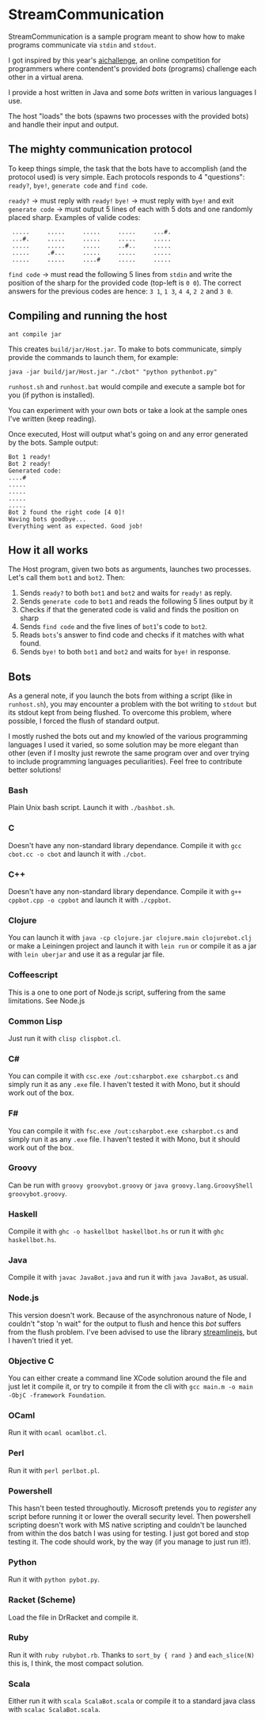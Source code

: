 # StreamCommunication

StreamCommunication is a sample program meant to show how to make programs communicate via `stdin` and `stdout`.

I got inspired by this year's [aichallenge](http://aichallenge.org/), an online competition for programmers where contendent's provided _bots_ (programs) challenge each other in a virtual arena. 

I provide a host written in Java and some _bots_ written in various languages I use.

The host "loads" the bots (spawns two processes with the provided bots) and handle their input and output.

## The mighty communication protocol

To keep things simple, the task that the bots have to accomplish (and the protocol used) is very simple. Each protocols responds to 4 "questions": `ready?`, `bye!`, `generate code` and `find code`.

`ready?` -> must reply with `ready!`
`bye!` -> must reply with `bye!` and exit
`generate code` -> must output 5 lines of each with 5 dots and one randomly placed sharp. Examples of valide codes:

     .....     .....     .....     .....     ...#.
     ...#.     .....     .....     .....     .....
     .....     .....     .....     ..#..     .....
     .....     .#...     .....     .....     .....
     .....     .....     ....#     .....     .....

`find code` -> must read the following 5 lines from `stdin` and write the position of the sharp for the provided code (top-left is `0 0`). The correct answers for the previous codes are hence: `3 1`, `1 3`, `4 4`, `2 2` and `3 0`.

## Compiling and running the host

    ant compile jar
    
This creates `build/jar/Host.jar`. To make to bots communicate, simply provide the commands to launch them, for example:

    java -jar build/jar/Host.jar "./cbot" "python pythonbot.py"

`runhost.sh` and `runhost.bat` would compile and execute a sample bot for you (if python is installed).
    
You can experiment with your own bots or take a look at the sample ones I've written (keep reading).

Once executed, Host will output what's going on and any error generated by the bots. Sample output:
    
    Bot 1 ready!
    Bot 2 ready!
    Generated code:
    ....#
    .....
    .....
    .....
    .....
    Bot 2 found the right code [4 0]!
    Waving bots goodbye...
    Everything went as expected. Good job!

## How it all works

The Host program, given two bots as arguments, launches two processes. Let's call them `bot1` and `bot2`. Then:
1. Sends `ready?` to both `bot1` and `bot2` and waits for `ready!` as reply.
2. Sends `generate code` to `bot1` and reads the following 5 lines output by it
3. Checks if that the generated code is valid and finds the position on sharp
4. Sends `find code` and the five lines of `bot1`'s code to `bot2`.
5. Reads `bots`'s answer to find code and checks if it matches with what found.
6. Sends `bye!` to both `bot1` and `bot2` and waits for `bye!` in response.
        
## Bots

As a general note, if you launch the bots from withing a script (like in `runhost.sh`), you may encounter a problem with the bot writing to `stdout` but its stdout kept from being flushed. To overcome this problem, where possible, I forced the flush of standard output.

I mostly rushed the bots out and my knowled of the various programming languages I used it varied, so some solution may be more elegant than other (even if I moslty just rewrote the same program over and over trying to include programming languages peculiarities). Feel free to contribute better solutions!

### Bash

Plain Unix bash script. Launch it with `./bashbot.sh`.

### C

Doesn't have any non-standard library dependance. Compile it with `gcc cbot.cc -o cbot` and launch it with `./cbot`.

### C++

Doesn't have any non-standard library dependance. Compile it with `g++ cppbot.cpp -o cppbot` and launch it with `./cppbot`.

### Clojure

You can launch it with `java -cp clojure.jar clojure.main clojurebot.clj` or make a Leiningen project and launch it 
with `lein run` or compile it as a jar with `lein uberjar` and use it as a regular jar file.

### Coffeescript

This is a one to one port of Node.js script, suffering from the same limitations. See Node.js

### Common Lisp

Just run it with `clisp clispbot.cl`.

### C#

You can compile it with `csc.exe /out:csharpbot.exe csharpbot.cs` and simply run it as any `.exe` file. I haven't tested it with Mono, but it should work out of the box.

### F#

You can compile it with `fsc.exe /out:csharpbot.exe csharpbot.cs` and simply run it as any `.exe` file. I haven't tested it with Mono, but it should work out of the box.

### Groovy

Can be run with `groovy groovybot.groovy` or `java groovy.lang.GroovyShell groovybot.groovy`.

### Haskell

Compile it with `ghc -o haskellbot haskellbot.hs` or run it with `ghc haskellbot.hs`.

### Java

Compile it with `javac JavaBot.java` and run it with `java JavaBot`, as usual.

### Node.js

This version doesn't work. Because of the asynchronous nature of Node, I couldn't "stop 'n wait" for the output to flush and hence this _bot_ suffers from the flush problem. I've been advised to use the library [streamlinejs](https://github.com/Sage/streamlinejs), but I haven't tried it yet.

### Objective C

You can either create a command line XCode solution around the file and just let it compile it, or try to compile it from the cli with `gcc main.m -o main -ObjC -framework Foundation`.

### OCaml

Run it with `ocaml ocamlbot.cl`.

### Perl

Run it with `perl perlbot.pl`.

### Powershell

This hasn't been tested throughoutly. Microsoft pretends you to _register_ any script before running it or lower the overall security level. Then powershell scripting doesn't work with MS native scripting and couldn't be launched from within the dos batch I was using for testing. I just got bored and stop testing it. The code should work, by the way (if you manage to just run it!).

### Python

Run it with `python pybot.py`.

### Racket (Scheme)

Load the file in DrRacket and compile it.

### Ruby

Run it with `ruby rubybot.rb`. Thanks to `sort_by { rand }` and `each_slice(N)` this is, I think, the most compact solution.

### Scala

Either run it with `scala ScalaBot.scala` or compile it to a standard java class with `scalac ScalaBot.scala`.

